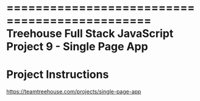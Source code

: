 ==============================================
Treehouse Full Stack JavaScript
Project 9 - Single Page App
==============================================

Project Instructions
=====

https://teamtreehouse.com/projects/single-page-app
